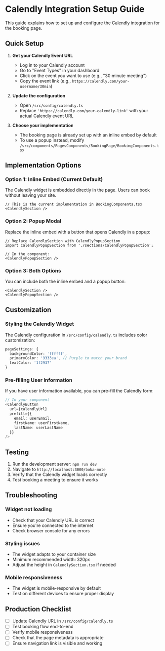# Calendly Integration Setup Guide

This guide explains how to set up and configure the Calendly integration for the booking page.

## Quick Setup

1. **Get your Calendly Event URL**
   - Log in to your Calendly account
   - Go to "Event Types" in your dashboard
   - Click on the event you want to use (e.g., "30 minute meeting")
   - Copy the event link (e.g., `https://calendly.com/your-username/30min`)

2. **Update the configuration**
   - Open `/src/config/calendly.ts`
   - Replace `'https://calendly.com/your-calendly-link'` with your actual Calendly event URL

3. **Choose your implementation**
   - The booking page is already set up with an inline embed by default
   - To use a popup instead, modify `/src/components/PagesComponents/BookingPage/BookingComponents.tsx`

## Implementation Options

### Option 1: Inline Embed (Current Default)
The Calendly widget is embedded directly in the page. Users can book without leaving your site.

```tsx
// This is the current implementation in BookingComponents.tsx
<CalendlySection />
```

### Option 2: Popup Modal
Replace the inline embed with a button that opens Calendly in a popup:

```tsx
// Replace CalendlySection with CalendlyPopupSection
import CalendlyPopupSection from './sections/CalendlyPopupSection';

// In the component:
<CalendlyPopupSection />
```

### Option 3: Both Options
You can include both the inline embed and a popup button:

```tsx
<CalendlySection />
<CalendlyPopupSection />
```

## Customization

### Styling the Calendly Widget
The Calendly configuration in `/src/config/calendly.ts` includes color customization:

```typescript
pageSettings: {
  backgroundColor: 'ffffff',
  primaryColor: '9333ea', // Purple to match your brand
  textColor: '1f2937'
}
```

### Pre-filling User Information
If you have user information available, you can pre-fill the Calendly form:

```typescript
// In your component
<CalendlyButton 
  url={calendlyUrl}
  prefill={{
    email: userEmail,
    firstName: userFirstName,
    lastName: userLastName
  }}
/>
```

## Testing

1. Run the development server: `npm run dev`
2. Navigate to `http://localhost:3000/boka-mote`
3. Verify that the Calendly widget loads correctly
4. Test booking a meeting to ensure it works

## Troubleshooting

### Widget not loading
- Check that your Calendly URL is correct
- Ensure you're connected to the internet
- Check browser console for any errors

### Styling issues
- The widget adapts to your container size
- Minimum recommended width: 320px
- Adjust the height in `CalendlySection.tsx` if needed

### Mobile responsiveness
- The widget is mobile-responsive by default
- Test on different devices to ensure proper display

## Production Checklist

- [ ] Update Calendly URL in `/src/config/calendly.ts`
- [ ] Test booking flow end-to-end
- [ ] Verify mobile responsiveness
- [ ] Check that the page metadata is appropriate
- [ ] Ensure navigation link is visible and working